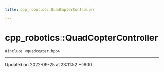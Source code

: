 ```yaml
---
title: cpp_robotics::QuadCopterController

---
```


# cpp_robotics::QuadCopterController






`#include <quadcopter.hpp>`

-------------------------------

Updated on 2022-09-25 at 23:11:52 +0900